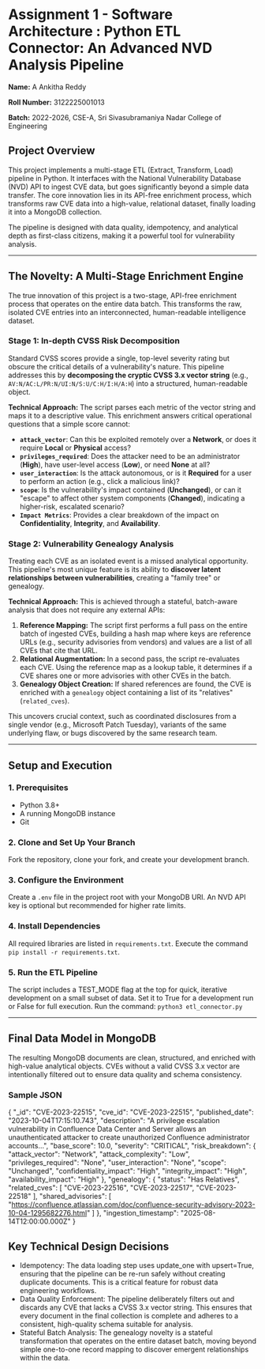 # Assignment 1 - Software Architecture : Python ETL Connector: An Advanced NVD Analysis Pipeline

**Name:** A Ankitha Reddy

**Roll Number:** 3122225001013

**Batch:** 2022-2026, CSE-A, Sri Sivasubramaniya Nadar College of Engineering

## Project Overview

This project implements a multi-stage ETL (Extract, Transform, Load) pipeline in Python. It interfaces with the National Vulnerability Database (NVD) API to ingest CVE data, but goes significantly beyond a simple data transfer. The core innovation lies in its API-free enrichment process, which transforms raw CVE data into a high-value, relational dataset, finally loading it into a MongoDB collection.

The pipeline is designed with data quality, idempotency, and analytical depth as first-class citizens, making it a powerful tool for vulnerability analysis.

---

## The Novelty: A Multi-Stage Enrichment Engine

The true innovation of this project is a two-stage, API-free enrichment process that operates on the entire data batch. This transforms the raw, isolated CVE entries into an interconnected, human-readable intelligence dataset.

### Stage 1: In-depth CVSS Risk Decomposition

Standard CVSS scores provide a single, top-level severity rating but obscure the critical details of a vulnerability's nature. This pipeline addresses this by **decomposing the cryptic CVSS 3.x vector string** (e.g., `AV:N/AC:L/PR:N/UI:N/S:U/C:H/I:H/A:H`) into a structured, human-readable object.

**Technical Approach:**
The script parses each metric of the vector string and maps it to a descriptive value. This enrichment answers critical operational questions that a simple score cannot:

-   **`attack_vector`**: Can this be exploited remotely over a **Network**, or does it require **Local** or **Physical** access?
-   **`privileges_required`**: Does the attacker need to be an administrator (**High**), have user-level access (**Low**), or need **None** at all?
-   **`user_interaction`**: Is the attack autonomous, or is it **Required** for a user to perform an action (e.g., click a malicious link)?
-   **`scope`**: Is the vulnerability's impact contained (**Unchanged**), or can it "escape" to affect other system components (**Changed**), indicating a higher-risk, escalated scenario?
-   **`Impact Metrics`**: Provides a clear breakdown of the impact on **Confidentiality**, **Integrity**, and **Availability**.

### Stage 2: Vulnerability Genealogy Analysis

Treating each CVE as an isolated event is a missed analytical opportunity. This pipeline's most unique feature is its ability to **discover latent relationships between vulnerabilities**, creating a "family tree" or genealogy.

**Technical Approach:**
This is achieved through a stateful, batch-aware analysis that does not require any external APIs:

1.  **Reference Mapping:** The script first performs a full pass on the entire batch of ingested CVEs, building a hash map where keys are reference URLs (e.g., security advisories from vendors) and values are a list of all CVEs that cite that URL.
2.  **Relational Augmentation:** In a second pass, the script re-evaluates each CVE. Using the reference map as a lookup table, it determines if a CVE shares one or more advisories with other CVEs in the batch.
3.  **Genealogy Object Creation:** If shared references are found, the CVE is enriched with a `genealogy` object containing a list of its "relatives" (`related_cves`).

This uncovers crucial context, such as coordinated disclosures from a single vendor (e.g., Microsoft Patch Tuesday), variants of the same underlying flaw, or bugs discovered by the same research team.

---

## Setup and Execution

### 1. Prerequisites
- Python 3.8+
- A running MongoDB instance
- Git

### 2. Clone and Set Up Your Branch
Fork the repository, clone your fork, and create your development branch.

### 3. Configure the Environment
Create a `.env` file in the project root with your MongoDB URI. An NVD API key is optional but recommended for higher rate limits.

### 4. Install Dependencies
All required libraries are listed in `requirements.txt`. Execute the command `pip install -r requirements.txt`.

### 5. Run the ETL Pipeline
The script includes a TEST_MODE flag at the top for quick, iterative development on a small subset of data. Set it to True for a development run or False for full execution. Run the command: `python3 etl_connector.py`

---

## Final Data Model in MongoDB

The resulting MongoDB documents are clean, structured, and enriched with high-value analytical objects. CVEs without a valid CVSS 3.x vector are intentionally filtered out to ensure data quality and schema consistency.

### Sample JSON

{
  "_id": "CVE-2023-22515",
  "cve_id": "CVE-2023-22515",
  "published_date": "2023-10-04T17:15:10.743",
  "description": "A privilege escalation vulnerability in Confluence Data Center and Server allows an unauthenticated attacker to create unauthorized Confluence administrator accounts...",
  "base_score": 10.0,
  "severity": "CRITICAL",
  "risk_breakdown": {
    "attack_vector": "Network",
    "attack_complexity": "Low",
    "privileges_required": "None",
    "user_interaction": "None",
    "scope": "Unchanged",
    "confidentiality_impact": "High",
    "integrity_impact": "High",
    "availability_impact": "High"
  },
  "genealogy": {
    "status": "Has Relatives",
    "related_cves": [
      "CVE-2023-22516",
      "CVE-2023-22517",
      "CVE-2023-22518"
    ],
    "shared_advisories": [
      "https://confluence.atlassian.com/doc/confluence-security-advisory-2023-10-04-1295682276.html"
    ]
  },
  "ingestion_timestamp": "2025-08-14T12:00:00.000Z"
}

## Key Technical Design Decisions

* Idempotency: The data loading step uses update_one with upsert=True, ensuring that the pipeline can be re-run safely without creating duplicate documents. This is a critical feature for robust data engineering workflows.
* Data Quality Enforcement: The pipeline deliberately filters out and discards any CVE that lacks a CVSS 3.x vector string. This ensures that every document in the final collection is complete and adheres to a consistent, high-quality schema suitable for analysis.
* Stateful Batch Analysis: The genealogy novelty is a stateful transformation that operates on the entire dataset batch, moving beyond simple one-to-one record mapping to discover emergent relationships within the data.